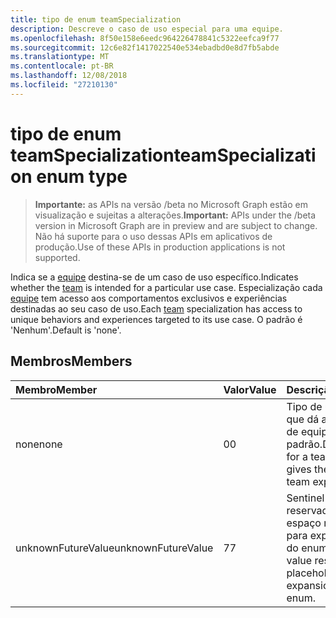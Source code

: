 ```yaml
---
title: tipo de enum teamSpecialization
description: Descreve o caso de uso especial para uma equipe.
ms.openlocfilehash: 8f50e158e6eedc964226478841c5322eefca9f77
ms.sourcegitcommit: 12c6e82f1417022540e534ebadbd0e8d7fb5abde
ms.translationtype: MT
ms.contentlocale: pt-BR
ms.lasthandoff: 12/08/2018
ms.locfileid: "27210130"
---
```

# <a name="teamspecialization-enum-type"></a><span data-ttu-id="639af-103">tipo de enum teamSpecialization</span><span class="sxs-lookup"><span data-stu-id="639af-103">teamSpecialization enum type</span></span>

> <span data-ttu-id="639af-104">**Importante:** as APIs na versão /beta no Microsoft Graph estão em visualização e sujeitas a alterações.</span><span class="sxs-lookup"><span data-stu-id="639af-104">**Important:** APIs under the /beta version in Microsoft Graph are in preview and are subject to change.</span></span> <span data-ttu-id="639af-105">Não há suporte para o uso dessas APIs em aplicativos de produção.</span><span class="sxs-lookup"><span data-stu-id="639af-105">Use of these APIs in production applications is not supported.</span></span>

<span data-ttu-id="639af-106">Indica se a [equipe](../resources/team.md) destina-se de um caso de uso específico.</span><span class="sxs-lookup"><span data-stu-id="639af-106">Indicates whether the [team](../resources/team.md) is intended for a particular use case.</span></span> <span data-ttu-id="639af-107">Especialização cada [equipe](../resources/team.md) tem acesso aos comportamentos exclusivos e experiências destinadas ao seu caso de uso.</span><span class="sxs-lookup"><span data-stu-id="639af-107">Each [team](../resources/team.md) specialization has access to unique behaviors and experiences targeted to its use case.</span></span> <span data-ttu-id="639af-108">O padrão é 'Nenhum'.</span><span class="sxs-lookup"><span data-stu-id="639af-108">Default is 'none'.</span></span>

## <a name="members"></a><span data-ttu-id="639af-109">Membros</span><span class="sxs-lookup"><span data-stu-id="639af-109">Members</span></span>

| <span data-ttu-id="639af-110">Membro</span><span class="sxs-lookup"><span data-stu-id="639af-110">Member</span></span>             | <span data-ttu-id="639af-111">Valor</span><span class="sxs-lookup"><span data-stu-id="639af-111">Value</span></span> | <span data-ttu-id="639af-112">Descrição</span><span class="sxs-lookup"><span data-stu-id="639af-112">Description</span></span>                                                                |
| :----------------- | :---- | :------------------------------------------------------------------------- |
| <span data-ttu-id="639af-113">none</span><span class="sxs-lookup"><span data-stu-id="639af-113">none</span></span>               | <span data-ttu-id="639af-114">0</span><span class="sxs-lookup"><span data-stu-id="639af-114">0</span></span>     | <span data-ttu-id="639af-115">Tipo de uma equipe que dá a experiência de equipe padrão padrão.</span><span class="sxs-lookup"><span data-stu-id="639af-115">Default type for a team which gives the standard team experience.</span></span>          |
| <span data-ttu-id="639af-116">unknownFutureValue</span><span class="sxs-lookup"><span data-stu-id="639af-116">unknownFutureValue</span></span> | <span data-ttu-id="639af-117">7</span><span class="sxs-lookup"><span data-stu-id="639af-117">7</span></span>     | <span data-ttu-id="639af-118">Sentinel valor reservado como um espaço reservado para expansão futura do enum.</span><span class="sxs-lookup"><span data-stu-id="639af-118">Sentinel value reserved as a placeholder for future expansion of the enum.</span></span> |
